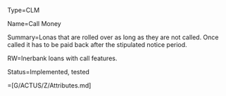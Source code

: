Type=CLM

Name=Call Money

Summary=Lonas that are rolled over as long as they are not called. Once called it has to be paid back after the stipulated notice period.

RW=Inerbank loans with call features.

Status=Implemented, tested

=[G/ACTUS/Z/Attributes.md]

